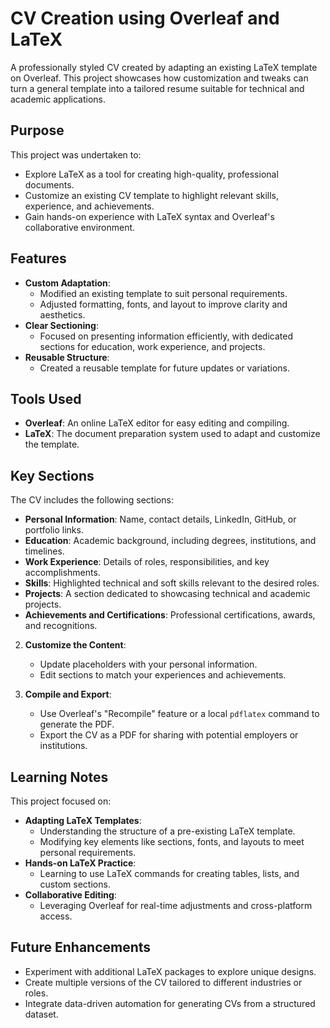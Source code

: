 # CV Creation using Overleaf and LaTeX

A professionally styled CV created by adapting an existing LaTeX template on Overleaf. This project showcases how customization and tweaks can turn a general template into a tailored resume suitable for technical and academic applications.

## Purpose

This project was undertaken to:
- Explore LaTeX as a tool for creating high-quality, professional documents.
- Customize an existing CV template to highlight relevant skills, experience, and achievements.
- Gain hands-on experience with LaTeX syntax and Overleaf's collaborative environment.

## Features

- **Custom Adaptation**:
  - Modified an existing template to suit personal requirements.
  - Adjusted formatting, fonts, and layout to improve clarity and aesthetics.
- **Clear Sectioning**:
  - Focused on presenting information efficiently, with dedicated sections for education, work experience, and projects.
- **Reusable Structure**:
  - Created a reusable template for future updates or variations.

## Tools Used

- **Overleaf**: An online LaTeX editor for easy editing and compiling.
- **LaTeX**: The document preparation system used to adapt and customize the template.

## Key Sections

The CV includes the following sections:
- **Personal Information**: Name, contact details, LinkedIn, GitHub, or portfolio links.
- **Education**: Academic background, including degrees, institutions, and timelines.
- **Work Experience**: Details of roles, responsibilities, and key accomplishments.
- **Skills**: Highlighted technical and soft skills relevant to the desired roles.
- **Projects**: A section dedicated to showcasing technical and academic projects.
- **Achievements and Certifications**: Professional certifications, awards, and recognitions.


2. **Customize the Content**:
   - Update placeholders with your personal information.
   - Edit sections to match your experiences and achievements.

3. **Compile and Export**:
   - Use Overleaf's "Recompile" feature or a local `pdflatex` command to generate the PDF.
   - Export the CV as a PDF for sharing with potential employers or institutions.

## Learning Notes

This project focused on:
- **Adapting LaTeX Templates**:
  - Understanding the structure of a pre-existing LaTeX template.
  - Modifying key elements like sections, fonts, and layouts to meet personal requirements.
- **Hands-on LaTeX Practice**:
  - Learning to use LaTeX commands for creating tables, lists, and custom sections.
- **Collaborative Editing**:
  - Leveraging Overleaf for real-time adjustments and cross-platform access.


## Future Enhancements

- Experiment with additional LaTeX packages to explore unique designs.
- Create multiple versions of the CV tailored to different industries or roles.
- Integrate data-driven automation for generating CVs from a structured dataset.
